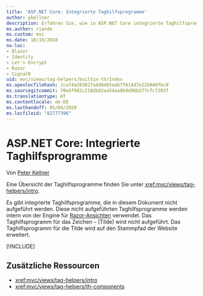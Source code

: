 ```yaml
---
title: 'ASP.NET Core: Integrierte Taghilfsprogramme'
author: pkellner
description: Erfahren Sie, wie in ASP.NET Core integrierte Taghilfsprogramme dabei helfen, Ihre Produktivität zu steigern.
ms.author: riande
ms.custom: mvc
ms.date: 10/10/2018
no-loc:
- Blazor
- Identity
- Let's Encrypt
- Razor
- SignalR
uid: mvc/views/tag-helpers/builtin-th/Index
ms.openlocfilehash: 2caf4a20302fa4d94b5eab7f814d7e22b048fbc8
ms.sourcegitcommit: 70e5f982c218db82aa54aa8b8d96b377cfc7283f
ms.translationtype: HT
ms.contentlocale: de-DE
ms.lasthandoff: 05/04/2020
ms.locfileid: "82777396"
---
```

# <a name="aspnet-core-built-in-tag-helpers"></a>ASP.NET Core: Integrierte Taghilfsprogramme

Von [Peter Kellner](https://peterkellner.net)

Eine Übersicht der Taghilfsprogramme finden Sie unter <xref:mvc/views/tag-helpers/intro>.

Es gibt integrierte Taghilfsprogramme, die in diesem Dokument nicht aufgeführt werden. Diese nicht aufgeführten Taghilfsprogramme werden intern von der Engine für [Razor-Ansichten](xref:mvc/views/razor) verwendet. Das Taghilfsprogramm für das Zeichen `~` (Tilde) wird nicht aufgeführt. Das Taghilfsprogramm für die Tilde wird auf den Stammpfad der Website erweitert.

[!INCLUDE[](~/includes/built-in-TH.md)]

## <a name="additional-resources"></a>Zusätzliche Ressourcen

* <xref:mvc/views/tag-helpers/intro>
* <xref:mvc/views/tag-helpers/th-components>
